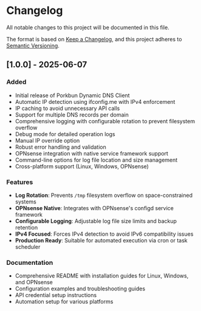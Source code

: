 # Changelog

All notable changes to this project will be documented in this file.

The format is based on [Keep a Changelog](https://keepachangelog.com/en/1.0.0/),
and this project adheres to [Semantic Versioning](https://semver.org/spec/v2.0.0.html).

## [1.0.0] - 2025-06-07

### Added
- Initial release of Porkbun Dynamic DNS Client
- Automatic IP detection using ifconfig.me with IPv4 enforcement
- IP caching to avoid unnecessary API calls
- Support for multiple DNS records per domain
- Comprehensive logging with configurable rotation to prevent filesystem overflow
- Debug mode for detailed operation logs
- Manual IP override option
- Robust error handling and validation
- OPNsense integration with native service framework support
- Command-line options for log file location and size management
- Cross-platform support (Linux, Windows, OPNsense)

### Features
- **Log Rotation**: Prevents `/tmp` filesystem overflow on space-constrained systems
- **OPNsense Native**: Integrates with OPNsense's configd service framework
- **Configurable Logging**: Adjustable log file size limits and backup retention
- **IPv4 Focused**: Forces IPv4 detection to avoid IPv6 compatibility issues
- **Production Ready**: Suitable for automated execution via cron or task scheduler

### Documentation
- Comprehensive README with installation guides for Linux, Windows, and OPNsense
- Configuration examples and troubleshooting guides
- API credential setup instructions
- Automation setup for various platforms
